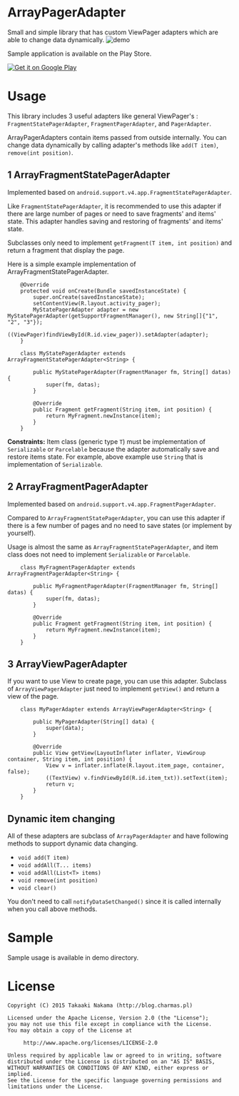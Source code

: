 ArrayPagerAdapter
=================

Small and simple library that has custom ViewPager adapters which are able to change data dynamically.
![demo](https://raw.githubusercontent.com/takaaki7/ArrayPagerAdapter/master/art/demo_record.gif)

Sample application is available on the Play Store.

[![Get it on Google Play](http://www.android.com/images/brand/get_it_on_play_logo_large.png)](https://play.google.com/store/apps/details?id=com.demo.arraypargeradapter&referrer=utm_source%3Dgithub)

# Usage

This library includes 3 useful adapters like general ViewPager's : `FragmentStatePagerAdapter`, `FragmentPagerAdapter`, and `PagerAdapter`.

ArrayPagerAdapters contain items passed from outside internally. You can change data dynamically by calling adapter's methods like `add(T item)`, `remove(int position)`.  
## 1 ArrayFragmentStatePagerAdapter

Implemented based on `android.support.v4.app.FragmentStatePagerAdapter`.

Like `FragmentStatePagerAdapter`, it is recommended to use this adapter if there are large number of pages or need to save fragments' and items' state.
This adapter handles saving and restoring of fragments' and items' state.

Subclasses only need to implement `getFragment(T item, int position)` and return a fragment that display the page.

Here is a simple example implementation of ArrayFragmentStatePagerAdapter.
```
    @Override
    protected void onCreate(Bundle savedInstanceState) {
        super.onCreate(savedInstanceState);
        setContentView(R.layout.activity_pager);
        MyStatePagerAdapter adapter = new MyStatePagerAdapter(getSupportFragmentManager(), new String[]{"1", "2", "3"});
        ((ViewPager)findViewById(R.id.view_pager)).setAdapter(adapter);
    }

    class MyStatePagerAdapter extends ArrayFragmentStatePagerAdapter<String> {

        public MyStatePagerAdapter(FragmentManager fm, String[] datas) {
            super(fm, datas);
        }

        @Override
        public Fragment getFragment(String item, int position) {
            return MyFragment.newInstance(item);
        }
    }
```

__Constraints:__ Item class (generic type `T`) must be implementation of `Serializable` or `Parcelable` because the adapter automatically save and restore items state.
For example, above example use `String` that is implementation of `Serializable`.

## 2 ArrayFragmentPagerAdapter

Implemented based on `android.support.v4.app.FragmentPagerAdapter`.

Compared to `ArrayFragmentStatePagerAdapter`, you can use this adapter if there is a few number of pages and no need to save states (or implement by yourself).

Usage is almost the same as `ArrayFragmentStatePagerAdapter`, and item class does not need to implement `Serializable` or `Parcelable`.
```
    class MyFragmentPagerAdapter extends ArrayFragmentPagerAdapter<String> {

        public MyFragmentPagerAdapter(FragmentManager fm, String[] datas) {
            super(fm, datas);
        }

        @Override
        public Fragment getFragment(String item, int position) {
            return MyFragment.newInstance(item);
        }
    }
```

## 3 ArrayViewPagerAdapter

If you want to use View to create page, you can use this adapter.
Subclass of `ArrayViewPagerAdapter` just need to implement `getView()` and return a view of the page.
 
```
    class MyPagerAdapter extends ArrayViewPagerAdapter<String> {
    
        public MyPagerAdapter(String[] data) {
            super(data);
        }

        @Override
        public View getView(LayoutInflater inflater, ViewGroup container, String item, int position) {
            View v = inflater.inflate(R.layout.item_page, container, false);
            ((TextView) v.findViewById(R.id.item_txt)).setText(item);
            return v;
        }
    }
```

## Dynamic item changing
All of these adapters are subclass of `ArrayPagerAdapter` and have following methods to support dynamic data changing.

* `void add(T item)`
* `void addAll(T... items)`
* `void addAll(List<T> items)`
* `void remove(int position)`
* `void clear()`

You don't need to call `notifyDataSetChanged()` since it is called internally when you call above methods.

# Sample

Sample usage is available in demo directory.

License
========

    Copyright (C) 2015 Takaaki Nakama (http://blog.charmas.pl)

	Licensed under the Apache License, Version 2.0 (the "License");
	you may not use this file except in compliance with the License.
	You may obtain a copy of the License at

	     http://www.apache.org/licenses/LICENSE-2.0

	Unless required by applicable law or agreed to in writing, software
	distributed under the License is distributed on an "AS IS" BASIS,
	WITHOUT WARRANTIES OR CONDITIONS OF ANY KIND, either express or implied.
	See the License for the specific language governing permissions and
	limitations under the License.
